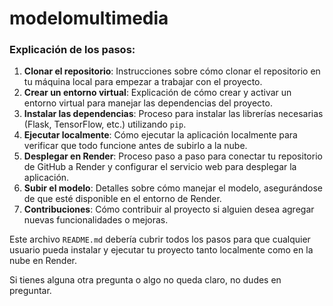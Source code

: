 # modelomultimedia

### Explicación de los pasos:

1. **Clonar el repositorio**: Instrucciones sobre cómo clonar el repositorio en tu máquina local para empezar a trabajar con el proyecto.
2. **Crear un entorno virtual**: Explicación de cómo crear y activar un entorno virtual para manejar las dependencias del proyecto.
3. **Instalar las dependencias**: Proceso para instalar las librerías necesarias (Flask, TensorFlow, etc.) utilizando `pip`.
4. **Ejecutar localmente**: Cómo ejecutar la aplicación localmente para verificar que todo funcione antes de subirlo a la nube.
5. **Desplegar en Render**: Proceso paso a paso para conectar tu repositorio de GitHub a Render y configurar el servicio web para desplegar la aplicación.
6. **Subir el modelo**: Detalles sobre cómo manejar el modelo, asegurándose de que esté disponible en el entorno de Render.
7. **Contribuciones**: Cómo contribuir al proyecto si alguien desea agregar nuevas funcionalidades o mejoras.

Este archivo `README.md` debería cubrir todos los pasos para que cualquier usuario pueda instalar y ejecutar tu proyecto tanto localmente como en la nube en Render.

Si tienes alguna otra pregunta o algo no queda claro, no dudes en preguntar.
